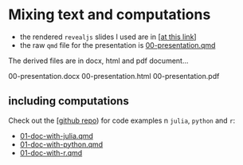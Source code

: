 # Mixing text and computations

- the rendered `revealjs` slides I used are in [[at this link][md-slides]]
- the raw `qmd` file for the presentation is [00-presentation.qmd](./00-presentation.qmd)

The derived files are in docx, html and pdf document...

00-presentation.docx
00-presentation.html
00-presentation.pdf

## including computations

Check out the [[github repo][ghrepo]) for code examples n `julia`, `python` and `r`:

- [01-doc-with-julia.qmd](./01-doc-with-julia.qmd)
- [01-doc-with-python.qmd](./01-doc-with-python.qmd)
- [01-doc-with-r.qmd](./01-doc-with-r.qmd)

[md-slides]: ./00-presentation.html
[ghrepo]: https://github.com/ng-data-club/